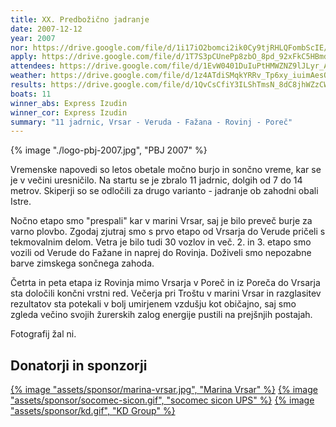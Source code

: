 ```yaml
---
title: XX. Predbožično jadranje
date: 2007-12-12
year: 2007
nor: https://drive.google.com/file/d/1i17iO2bomci2ik0Cy9tjRHLQFombScIE/view?usp=sharing
apply: https://drive.google.com/file/d/1T7S3pCUnePp8zbO_8pd_92xFkC5HBmdZ/view?usp=sharing
attendees: https://drive.google.com/file/d/1EvW0401DuIuPtHMWZNZ9lJLyr_AtYQW5/view?usp=sharing
weather: https://drive.google.com/file/d/1z4ATdiSMqkYRRv_Tp6xy_iuimAesOOXp/view?usp=sharing
results: https://drive.google.com/file/d/1QvCsCfiY3ILShTmsN_8dC8jhWZzCWx9a/view?usp=sharing
boats: 11
winner_abs: Express Izudin
winner_cor: Express Izudin
summary: "11 jadrnic, Vrsar - Veruda - Fažana - Rovinj - Poreč"
---
```


{% image "./logo-pbj-2007.jpg", "PBJ 2007" %}

Vremenske napovedi so letos obetale močno burjo in sončno vreme, kar se je v večini uresničilo. Na startu se je zbralo 11 jadrnic, dolgih od 7 do 14 metrov. Skiperji so se odločili za drugo varianto - jadranje ob zahodni obali Istre.

Nočno etapo smo "prespali" kar v marini Vrsar, saj je bilo preveč burje za varno plovbo. Zgodaj zjutraj smo s prvo etapo od Vrsarja do Verude pričeli s tekmovalnim delom. Vetra je bilo tudi 30 vozlov in več. 2. in 3. etapo smo vozili od Verude do Fažane in naprej do Rovinja. Doživeli smo nepozabne barve zimskega sončnega zahoda.

Četrta in peta etapa iz Rovinja mimo Vrsarja v Poreč in iz Poreča do Vrsarja sta določili končni vrstni red. Večerja pri Troštu v marini Vrsar in razglasitev rezultatov sta potekali v bolj umirjenem vzdušju kot običajno, saj smo zgleda večino svojih žurerskih zalog energije pustili na prejšnjih postajah.

Fotografij žal ni.

## Donatorji in sponzorji

[{% image "assets/sponsor/marina-vrsar.jpg", "Marina Vrsar" %}](http://montraker.hr/)
[{% image "assets/sponsor/socomec-sicon.gif", "socomec sicon UPS" %}]()
[{% image "assets/sponsor/kd.gif", "KD Group" %}](http://www.kd-group.com)
